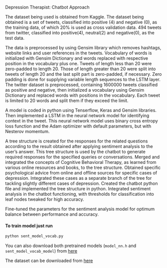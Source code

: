 Depression Therapist: Chatbot Approach


The dataset being used is obtained from Kaggle. The dataset being obtained is a set of
tweets, classified into positive (4) and negative (0), as the training data, of which 20% is
used as cross validation data. 494 tweets from twitter, classified into positive(4), neutral(2)
and negative(0), as the test data.

The data is preprocessed by using Gensim library which removes hashtags, website links
and user references in the tweets. Vocabulary of words is initialized with Gensim
Dictionary and words replaced with respective position in the vocabulary plus one.
Tweets of length less than 20 were zero-padded to length 20. Those of length greater than
20 were split into tweets of length 20 and the last split part is zero-padded, if necessary.
Zero padding is done for supplying variable length sequences to the LSTM layer.
The twitter dataset is preprocessed, containing 1600000 tweets classified as positive and
negative, then initialized a vocabulary using Gensim Dictionary and replaced words with
positions in the vocabulary. Each tweet is limited to 20 words and split them if they exceed
the limit.

A model is coded in python using Tenserflow, Keras and Gensim libraries. Then
implemented a LSTM in the neural network model for identifying context in the tweet.
This neural network model uses binary cross entropy loss function and the Adam optimizer
with default parameters, but with Nesterov momentum.

A tree structure is created for the responses for the related questions according to the result
obtained after applying sentiment analysis to the user’s answer. This tree structure is used
by the chatbot to generate required responses for the specified queries or conversations.
Merged and integrated the concepts of Cognitive Behavioral Therapy, as learned from
various online resources and books, to the tree structure. Obtained specific psychological
advice from online and offline sources for specific cases of depression. Integrated these
cases as a separate branch of the tree for tackling slightly different cases of depression.
Created the chatbot python file and implemented the tree structure in python. Integrated
sentiment analysis in the chatbot functioning, with thresholds for classification into leaf
nodes tweaked for high accuracy.

Fine-tuned the parameters for the sentiment analysis model for optimum balance between
performance and accuracy.

#### To train model just run

```Python
python sent_model_vocab.py
```
You can also download both pretrained models (`model_nn.h` and `sent_model_vocab_model`) from [here](https://drive.google.com/file/d/1wa9CuGO3y4I-SGDDUfw-qbj2zoGBmfwn/view?usp=sharing)

The dataset can be downloaded from [here](https://drive.google.com/drive/folders/15uHknTNbKAVsKfe33bcF9q3LHfIFl9Kr?usp=sharing)
